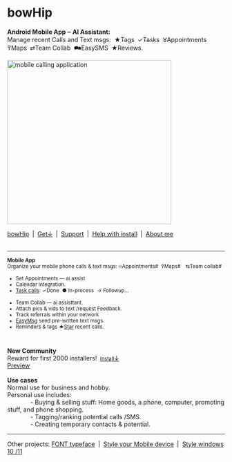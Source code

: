 <style>
  .no-underline {
    text-decoration: none;
  }
</style>

# bowHip
<b>Android Mobile App ‒ AI Assistant:</b>&nbsp;<br>
Manage recent Calls and Text msgs:&nbsp; ★Tags  ✓Tasks  𑀫Appointments  ߉Maps  ⇄Team Collab&nbsp; 🗪EasySMS  ★Reviews.<br>

<a href="https://bowhip.org"><img style="height: 380px; margin-bottom:-0px; margin-top:0px;" src="https://bowhip.org/img/calling_application.png" alt="mobile calling application"></a>
     
<a href="https://bowhip.org">bowHip</a>  |  <a href="https://bowhip.org/bowHip_2.5.apk">Get<u>↓</u></a>  |  <a target="_blank" href="https://bowhip.blogspot.com/2022/02/bowhip-phone-call-sms-organizer-mobile.html">Support</a>  |  <a target="_blank" href="https://bowhip.org/Help-installing-apk-to-mobile-device.html">Help with install</a>  |  <a target="_blank" href="https://bowhip.org/about-me.htm">About me</a><br><br>
<hr /> 

<small>**Mobile App**<br>
Organize your mobile phone calls & text msgs:  ⍾Appointments<a href="https://bowhip.org/Mobile_Appointments.html" style="text-decoration: none;" alt="Mobile Appoipntments from recent calls">#</a>&nbsp;  ߉Maps<a href="https://bowhip.org/use-my-tablet-device-with-google-maps.html" style="text-decoration: none;" alt="Map driving route from phone">#</a> ⇆Team collab<a href="https://bowhip.org/use-my-tablet-device-with-google-maps.html" style="text-decoration: none;" alt="Map driving route from phone">#</a>

 - Set Appointments — ai assist
 - Calendar integration.
 - <a target="_blank" href="https://bowhip.org/Mobile_taskbar_phone_tags.html" alt="Task recent calls">Task calls</a>: ✓Done  ● In-process  → Followup...<br><br>
 - Team Collab — ai assisttant.
 - Attach pics & vids to text /request Feedback.
 - Track referrals within your network
 - <a href="https://bowhip.org/Mobile_Easy_SMS_text_msgs.html" alt="Mobile Appointments">EasyMsg</a> send pre-written text msgs.
 - Reminders & tags
 ★<a target="_blank" href="https://bowhip.org/Mobile_Star_phone_calls.html" alt="star phone calls">Star</a> recent calls. &nbsp;  <br> 
<br>
</small>

**New Community**<br>
Reward for first 2000 installers!  <a href="https://bowhip.org/bowHip_2.5.apk"><small>Install</small><u>↓</u></a><br>
<a href="https://bowhip.org/#screenshots">Preview</a></small>
<br><br>
**Use cases**<br>
Normal use for business and hobby.<br>
Personal use includes:<br>
       - Buying & selling stuff: Home goods, a phone, computer, promoting stuff, and phone shopping.<br>
       - Tagging/ranking potential calls /SMS.<br>
       - Creating temporary contacts & potential.  <br>

<hr />
Other projects: <a href="https://github.com/qp5/FONT">FONT typeface</a>  |  <a target="_blank" href="https://codepen.io/qp5/full/WNGbLBy">Style your Mobile device</a>  |   <a target="_blank" href="https://codepen.io/qp5/project/full/ZmBrJo">Style windows 10 /11 </a>

